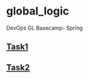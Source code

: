# global_logic
DevOps GL Basecamp- Spring
## [Task1](https://github.com/terra144481/global_logic/tree/main/Tasks)
## [Task2](https://github.com/terra144481/global_logic/tree/main/Tasks/task2)
